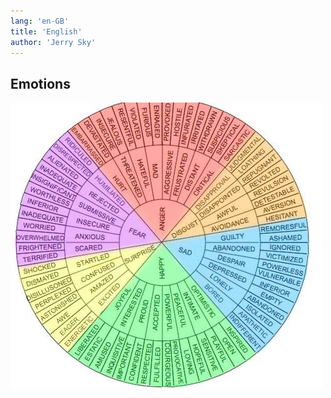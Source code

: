 ```yaml
---
lang: 'en-GB'
title: 'English'
author: 'Jerry Sky'
---
```




## Emotions

![emotion disc](emotions.png)
